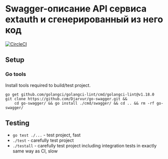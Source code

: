 # Swagger-описание API сервиса extauth и сгенерированный из него код
[![CircleCI](https://circleci.com/gh/mtgroupit/mtmb-extauthapi.svg?style=svg&circle-token=28c95158bcebf28b20f60dcee817b342324567dd)](https://circleci.com/gh/mtgroupit/mtmb-extauthapi)


## Setup
### Go tools
Install tools required to build/test project.
```
go get github.com/golangci/golangci-lint/cmd/golangci-lint@v1.18.0
git clone https://github.com/Djarvur/go-swagger.git &&
    cd go-swagger/ && go install ./cmd/swagger/ && cd .. && rm -rf go-swagger/
```


## Testing
- `go test ./...` - test project, fast
- `./test` - carefully test project
- `./testall` - carefully test project including integration tests in
  exactly same way as CI, slow
